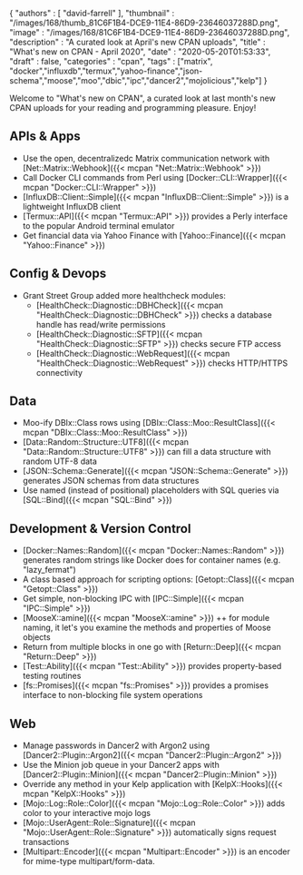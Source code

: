 {
   "authors" : [
      "david-farrell"
   ],
   "thumbnail" : "/images/168/thumb_81C6F1B4-DCE9-11E4-86D9-23646037288D.png",
   "image" : "/images/168/81C6F1B4-DCE9-11E4-86D9-23646037288D.png",
   "description" : "A curated look at April's new CPAN uploads",
   "title" : "What's new on CPAN - April 2020",
   "date" : "2020-05-20T01:53:33",
   "draft" : false,
   "categories" : "cpan",
   "tags" : ["matrix", "docker","influxdb","termux","yahoo-finance","json-schema","moose","moo","dbic","ipc","dancer2","mojolicious","kelp"]
}


Welcome to "What's new on CPAN", a curated look at last month's new CPAN uploads for your reading and programming pleasure. Enjoy!

APIs & Apps
-----------
* Use the open, decentralizedc Matrix communication network with [Net::Matrix::Webhook]({{< mcpan "Net::Matrix::Webhook" >}})
* Call Docker CLI commands from Perl using [Docker::CLI::Wrapper]({{< mcpan "Docker::CLI::Wrapper" >}})
* [InfluxDB::Client::Simple]({{< mcpan "InfluxDB::Client::Simple" >}}) is a lightweight InfluxDB client
* [Termux::API]({{< mcpan "Termux::API" >}}) provides a Perly interface to the popular Android terminal emulator
* Get financial data via Yahoo Finance with [Yahoo::Finance]({{< mcpan "Yahoo::Finance" >}})


Config & Devops
---------------
* Grant Street Group added more healthcheck modules:
  * [HealthCheck::Diagnostic::DBHCheck]({{< mcpan "HealthCheck::Diagnostic::DBHCheck" >}}) checks a database handle has read/write permissions
  * [HealthCheck::Diagnostic::SFTP]({{< mcpan "HealthCheck::Diagnostic::SFTP" >}}) checks secure FTP access
  * [HealthCheck::Diagnostic::WebRequest]({{< mcpan "HealthCheck::Diagnostic::WebRequest" >}}) checks HTTP/HTTPS connectivity


Data
----
* Moo-ify DBIx::Class rows using [DBIx::Class::Moo::ResultClass]({{< mcpan "DBIx::Class::Moo::ResultClass" >}})
* [Data::Random::Structure::UTF8]({{< mcpan "Data::Random::Structure::UTF8" >}}) can fill a data structure with random UTF-8 data
* [JSON::Schema::Generate]({{< mcpan "JSON::Schema::Generate" >}}) generates JSON schemas from data structures
* Use named (instead of positional) placeholders with SQL queries via [SQL::Bind]({{< mcpan "SQL::Bind" >}})


Development & Version Control
-----------------------------
* [Docker::Names::Random]({{< mcpan "Docker::Names::Random" >}}) generates random strings like Docker does for container names (e.g. "lazy\_fermat")
* A class based approach for scripting options: [Getopt::Class]({{< mcpan "Getopt::Class" >}})
* Get simple, non-blocking IPC with [IPC::Simple]({{< mcpan "IPC::Simple" >}})
* [MooseX::amine]({{< mcpan "MooseX::amine" >}}) ++ for module naming, it let's you examine the methods and properties of Moose objects
* Return from multiple blocks in one go with [Return::Deep]({{< mcpan "Return::Deep" >}})
* [Test::Ability]({{< mcpan "Test::Ability" >}}) provides property-based testing routines
* [fs::Promises]({{< mcpan "fs::Promises" >}}) provides a promises interface to non-blocking file system operations


Web
---
* Manage passwords in Dancer2 with Argon2 using [Dancer2::Plugin::Argon2]({{< mcpan "Dancer2::Plugin::Argon2" >}})
* Use the Minion job queue in your Dancer2 apps with [Dancer2::Plugin::Minion]({{< mcpan "Dancer2::Plugin::Minion" >}})
* Override any method in your Kelp application with [KelpX::Hooks]({{< mcpan "KelpX::Hooks" >}})
* [Mojo::Log::Role::Color]({{< mcpan "Mojo::Log::Role::Color" >}}) adds color to your interactive mojo logs
* [Mojo::UserAgent::Role::Signature]({{< mcpan "Mojo::UserAgent::Role::Signature" >}}) automatically signs request transactions
* [Multipart::Encoder]({{< mcpan "Multipart::Encoder" >}}) is an encoder for mime-type multipart/form-data.


